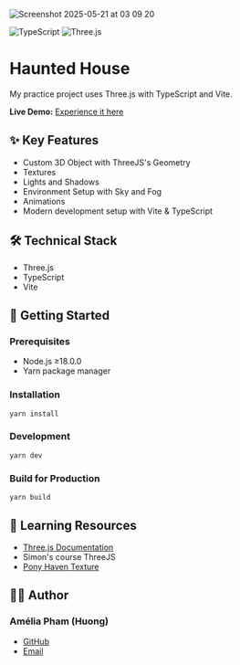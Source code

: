 ![Screenshot 2025-05-21 at 03 09 20](https://github.com/user-attachments/assets/ca9deb72-8afe-4444-b988-5fb8fbf731a0)

![TypeScript](https://img.shields.io/badge/TypeScript-4.9-blue)
![Three.js](https://img.shields.io/badge/Three.js-Latest-green)

# Haunted House
My practice project uses Three.js with TypeScript and Vite.

**Live Demo:** [Experience it here](https://ap-haunted-house.vercel.app/)

## ✨ Key Features
- Custom 3D Object with ThreeJS's Geometry
- Textures
- Lights and Shadows
- Environment Setup with Sky and Fog
- Animations
- Modern development setup with Vite & TypeScript

## 🛠️ Technical Stack
- Three.js
- TypeScript
- Vite

## 🚀 Getting Started

### Prerequisites
- Node.js ≥18.0.0
- Yarn package manager

### Installation  
`yarn install`

### Development  
`yarn dev`

### Build for Production  
`yarn build`

## 📖 Learning Resources
- [Three.js Documentation](https://threejs.org/docs/)
- Simon's course ThreeJS
- [Pony Haven Texture](https://polyhaven.com/)

## 👨‍💻 Author
### Amélia Pham (Huong)

- [GitHub](https://github.com/ameliapham)
- [Email](pham@ameliart.fr)
